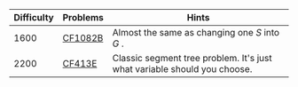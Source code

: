 | Difficulty | Problems | Hints |
| -------- | -------- | -------- |
| 1600 | [CF1082B](https://codeforces.com/problemset/problem/1082/B) | Almost the same as changing one $S$ into $G$ . |
| 2200 | [CF413E](https://codeforces.com/problemset/problem/413/E) | Classic segment tree problem. It's just what variable should you choose. |